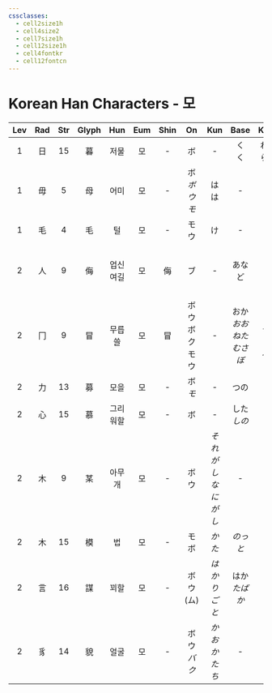 ```yaml
---
cssclasses:
  - cell2size1h
  - cell4size2
  - cell7size1h
  - cell12size1h
  - cell4fontkr
  - cell12fontcn
---
```


# Korean Han Characters - 모

| Lev | Rad | Str | Glyph | Hun  | Eum | Shin |       On       |      Kun       |          Base           |        Kana        | Simp |   Man    |  Can  |             Viet              |
| :-: | :-: | :-: | :---: | :--: | :-: | :--: | :------------: | :------------: | :---------------------: | :----------------: | :--: | :------: | :---: | :---------------------------: |
|  1  |  日  | 15  |   暮   |  저물  |  모  |  -   |       ボ        |       -        |         く<br>く          |      れる<br>らす      |  -   |    mù    | mou6  |              mộ               |
|  1  |  毋  |  5  |   母   |  어미  |  모  |  -   | ボ<br>*ボウ<br>モ* |       はは       |            -            |         -          |  -   |    mǔ    | mou5  |              mẫu              |
|  1  |  毛  |  4  |   毛   |  털   |  모  |  -   |       モウ       |       け        |            -            |         -          |  -   |   máo    | mou4  |              mao              |
|  2  |  人  |  9  |   侮   | 업신여길 |  모  |  侮   |       ブ        |       -        |           あなど           |         る          |  -   |    wǔ    | mou5  | vũ<br>vụ<br>vẫu<br>vỗi<br>vậu |
|  2  |  冂  |  9  |   冒   | 무릅쓸  |  모  |  冒   | ボウ<br>ボク<br>モウ |       -        | おか<br>*おお<br>ねた<br>むさぼ* | す<br>う*<br>む<br>る* |  -   |   mào    | mou6  |              mạo              |
|  2  |  力  | 13  |   募   |  모을  |  모  |  -   |    ボ<br>*モ*    |       -        |           つの            |         る          |  -   |    mù    | mou6  |              mộ               |
|  2  |  心  | 15  |   慕   | 그리워할 |  모  |  -   |       ボ        |       -        |       した<br>*しの*        |      う<br>*ぶ*      |  -   |    mù    | mou6  |              mộ               |
|  2  |  木  |  9  |   某   | 아무개  |  모  |  -   |       ボウ       | *それがし<br>なにがし* |            -            |         -          |  -   |   mǒu    | mau5  |              mỗ               |
|  2  |  木  | 15  |   模   |  법   |  모  |  -   |     モ<br>ボ     |      *かた*      |          *のっと*          |        *る*         |  -   | mó<br>mú | mou4  |              mô               |
|  2  |  言  | 16  |   謀   |  꾀할  |  모  |  -   |   ボウ<br>(ム)    |    *はかりごと*     |       はか<br>*たばか*       |      る<br>*る*      |  谋   |   móu    | mau4  |              mưu              |
|  2  |  豸  | 14  |   貌   |  얼굴  |  모  |  -   |   ボウ<br>*バク*   |  *かお<br>かたち*   |            -            |         -          |  -   |   mào    | maau6 |              mạo              |
